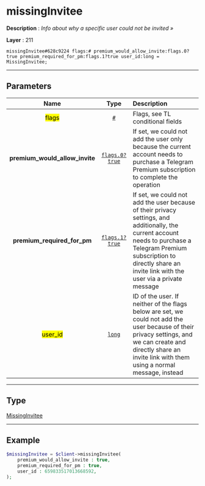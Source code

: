 # missingInvitee

**Description** : *Info about why a specific user could not be invited »*

**Layer** : 211

```tl
missingInvitee#628c9224 flags:# premium_would_allow_invite:flags.0?true premium_required_for_pm:flags.1?true user_id:long = MissingInvitee;
```

---

## Parameters

| Name | Type | Description |
| :---: | :---: | :--- |
| <mark>flags</mark> | [`#`](type/#) | Flags, see TL conditional fields |
| **premium_would_allow_invite** | [`flags.0?true`](type/true) | If set, we could not add the user only because the current account needs to purchase a Telegram Premium subscription to complete the operation |
| **premium_required_for_pm** | [`flags.1?true`](type/true) | If set, we could not add the user because of their privacy settings, and additionally, the current account needs to purchase a Telegram Premium subscription to directly share an invite link with the user via a private message |
| <mark>user_id</mark> | [`long`](type/long) | ID of the user. If neither of the flags below are set, we could not add the user because of their privacy settings, and we can create and directly share an invite link with them using a normal message, instead |

---

## Type

[MissingInvitee](type/MissingInvitee)

---

## Example

```php
$missingInvitee = $client->missingInvitee(
	premium_would_allow_invite : true,
	premium_required_for_pm : true,
	user_id : 659833517013668592,
);
```